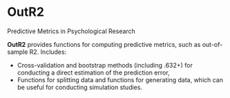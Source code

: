 # OutR2
Predictive Metrics in Psychological Research

**OutR2** provides functions for computing predictive metrics, such as out-of-sample R2. 
Includes: 
- Cross-validation and bootstrap methods (including .632+) for conducting a direct estimation of the prediction error,
- Functions for splitting data and functions for generating data, which can be useful for conducting simulation studies. 
